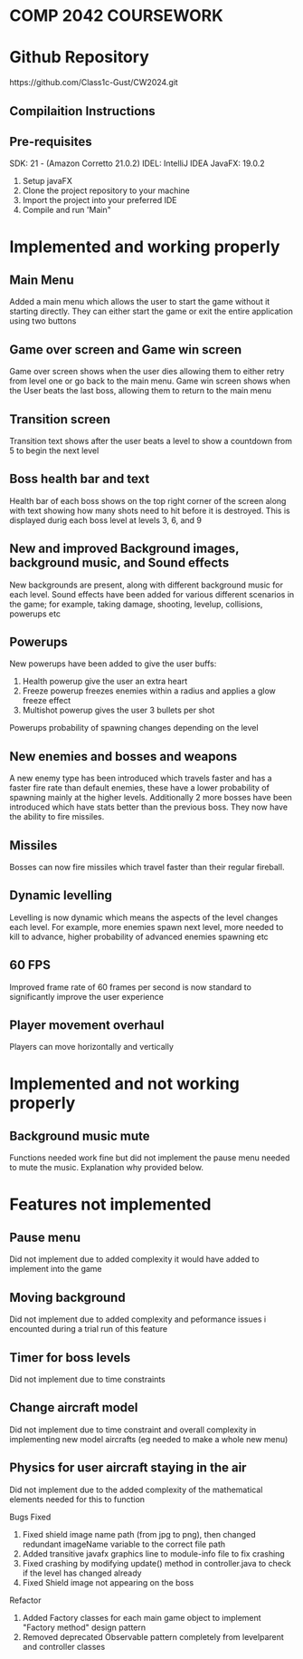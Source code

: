 <h1>COMP 2042 COURSEWORK</h1>

<h1>Github Repository</h1>
https://github.com/Class1c-Gust/CW2024.git

## Compilaition Instructions
## Pre-requisites
SDK: 21 - (Amazon Corretto 21.0.2)
IDEL: IntelliJ IDEA
JavaFX: 19.0.2

1. Setup javaFX
2. Clone the project repository to your machine
3. Import the project into your preferred IDE
4. Compile and run 'Main"

<h1>Implemented and working properly</h1>

## Main Menu
Added a main menu which allows the user to start the game without it starting directly. They can either start the game or exit the entire application using two buttons

## Game over screen and Game win screen
Game over screen shows when the user dies allowing them to either retry from level one or go back to the main menu. Game win screen shows when the User beats the last boss, allowing them to return to the main menu

## Transition screen
Transition text shows after the user beats a level to show a countdown from 5 to begin the next level

## Boss health bar and text
Health bar of each boss shows on the top right corner of the screen along with text showing how many shots need to hit before it is destroyed. This is displayed durig each boss level at levels 3, 6, and 9

## New and improved Background images, background music, and Sound effects
New backgrounds are present, along with different background music for each level. Sound effects have been added for various different scenarios in the game; for example, taking damage, shooting, levelup, collisions, powerups etc

## Powerups
New powerups have been added to give the user buffs:
1. Health powerup give the user an extra heart
2. Freeze powerup freezes enemies within a radius and applies a glow freeze effect
3. Multishot powerup gives the user 3 bullets per shot

Powerups probability of spawning changes depending on the level

## New enemies and bosses and weapons
A new enemy type has been introduced which travels faster and has a faster fire rate than default enemies, these have a lower probability of spawning mainly at the higher levels. Additionally 2 more bosses have been introduced which have stats better than the previous boss. They now have the ability to fire missiles.

## Missiles
Bosses can now fire missiles which travel faster than their regular fireball.

## Dynamic levelling
Levelling is now dynamic which means the aspects of the level changes each level. For example, more enemies spawn next level, more needed to kill to advance, higher probability of advanced enemies spawning etc

## 60 FPS 
Improved frame rate of 60 frames per second is now standard to significantly improve the user experience

## Player movement overhaul
Players can move horizontally and vertically


<h1>Implemented and not working properly</h1>

## Background music mute 
Functions needed work fine but did not implement the pause menu needed to mute the music. Explanation why provided below.

<h1>Features not implemented</h1>

## Pause menu
Did not implement due to added complexity it would have added to implement into the game

## Moving background 
Did not implement due to added complexity and peformance issues i encounted during a trial run of this feature

## Timer for boss levels
Did not implement due to time constraints 

## Change aircraft model
Did not implement due to time constraint and overall complexity in implementing new model aircrafts (eg needed to make a whole new menu)

## Physics for user aircraft staying in the air
Did not implement due to the added complexity of the mathematical elements needed for this to function


































Bugs Fixed
1. Fixed shield image name path (from jpg to png), then changed redundant imageName variable to the correct file path
2. Added transitive javafx graphics line to module-info file to fix crashing
3. Fixed crashing by modifying update() method in controller.java to check if the level has changed already
4. Fixed Shield image not appearing on the boss


Refactor
1. Added Factory classes for each main game object to implement "Factory method" design pattern
2. Removed deprecated Observable pattern completely from levelparent and controller classes
